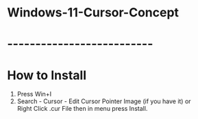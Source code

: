 # Windows-11-Cursor-Concept
# --------------------------
# How to Install
1. Press Win+I
2. Search - Cursor - Edit Cursor Pointer Image (if you have it) or\
Right Click .cur File then in menu press Install.
